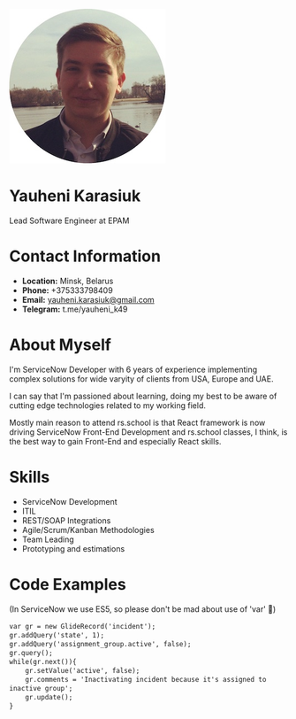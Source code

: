 ![Photo](images/photo.jpg)
# **Yauheni Karasiuk**
Lead Software Engineer at EPAM
# **Contact Information**
* **Location:** Minsk, Belarus
* **Phone:** +375333798409
* **Email:** yauheni.karasiuk@gmail.com
* **Telegram:** t.me/yauheni_k49
# **About Myself**
I'm ServiceNow Developer with 6 years of experience implementing complex solutions for wide varyity of clients from USA, Europe and UAE.

I can say that I'm passioned about learning, doing my best to be aware of cutting edge technologies related to my working field.

Mostly main reason to attend rs.school is that React framework is now driving ServiceNow Front-End Development and rs.school classes, I think, is the best way to gain Front-End and especially React skills.
# **Skills**
* ServiceNow Development
* ITIL
* REST/SOAP Integrations
* Agile/Scrum/Kanban Methodologies
* Team Leading
* Prototyping and estimations
# **Code Examples**
(In ServiceNow we use ES5, so please don't be mad about use of 'var' :rofl:)
```
var gr = new GlideRecord('incident');
gr.addQuery('state', 1);
gr.addQuery('assignment_group.active', false);
gr.query();
while(gr.next()){
    gr.setValue('active', false);
    gr.comments = 'Inactivating incident because it's assigned to inactive group';
    gr.update();
}
```